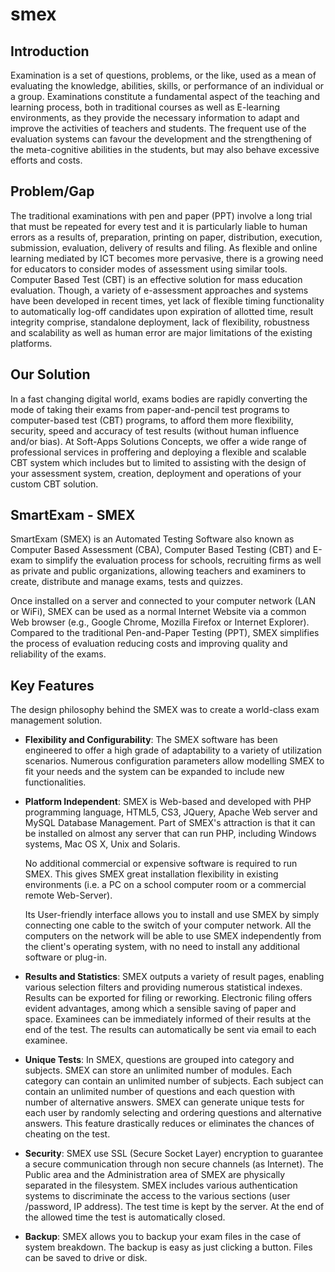 # smex
 
## **Introduction**
Examination is a set of questions, problems, or the like, used as a mean of evaluating the knowledge, abilities, skills, or performance of an individual or a group.
Examinations constitute a fundamental aspect of the teaching and learning process, both in traditional courses as well as E-learning environments, as they provide the necessary information to adapt and improve the activities of teachers and students.
The frequent use of the evaluation systems can favour the development and the strengthening of the meta-cognitive abilities in the students, but may also behave excessive efforts and costs.

## **Problem/Gap**
The traditional examinations with pen and paper (PPT) involve a long trial that must be repeated for every test and it is particularly liable to human errors as a results of, preparation, printing on paper, distribution, execution, submission, evaluation, delivery of results and filing.
As flexible and online learning mediated by ICT becomes more pervasive, there is a growing need for educators to consider modes of assessment using similar tools. Computer Based Test (CBT) is an effective solution for mass education evaluation. Though, a variety of e-assessment approaches and systems have been developed in recent times, yet lack of flexible timing functionality to automatically log-off candidates upon expiration of allotted time, result integrity comprise, standalone deployment, lack of flexibility, robustness and scalability as well as human error are major limitations of the existing platforms.

## **Our Solution**
In a fast changing digital world, exams bodies are rapidly converting the mode of taking their exams from paper-and-pencil test programs to computer-based test (CBT) programs, to afford them more flexibility, security, speed and accuracy of test results (without human influence and/or bias).
At Soft-Apps Solutions Concepts, we offer a wide range of professional services in proffering and deploying a flexible and scalable CBT system which includes but to limited to assisting with the design of your assessment system, creation, deployment and operations of your custom CBT solution.

## **SmartExam - SMEX**
SmartExam (SMEX) is an Automated Testing Software also known as Computer Based Assessment (CBA), Computer Based Testing (CBT) and E-exam to simplify the evaluation process for schools, recruiting firms as well as private and public organizations, allowing teachers and examiners to create, distribute and manage exams, tests and quizzes.

Once installed on a server and connected to your computer network (LAN or WiFi), SMEX can be used as a normal Internet Website via a common Web browser (e.g., Google Chrome, Mozilla Firefox or Internet Explorer).
Compared to the traditional Pen-and-Paper Testing (PPT), SMEX simplifies the process of evaluation reducing costs and improving quality and reliability of the exams.

## **Key Features**
The design philosophy behind the SMEX was to create a world-class exam management solution.

- **Flexibility and Configurability**: The SMEX software has been engineered to offer a high grade of adaptability to a variety of utilization scenarios. Numerous configuration parameters allow modelling SMEX to fit your needs and the system can be expanded to include new functionalities.

- **Platform Independent**: SMEX is Web-based and developed with PHP programming language, HTML5, CS3, JQuery, Apache Web server and MySQL Database Management. Part of SMEX's attraction is that it can be installed on almost any server that can run PHP, including Windows systems, Mac OS X, Unix and Solaris.

    No additional commercial or expensive software is required to run SMEX. This gives SMEX great installation flexibility in existing environments (i.e. a PC on a school computer room or a commercial remote Web-Server).

   Its User-friendly interface allows you to install and use SMEX by simply connecting one cable to the switch of your computer network. All the computers on the network will be able to use SMEX independently from the client's operating system, with no need to install any additional software or plug-in.

- **Results and Statistics**: SMEX outputs a variety of result pages, enabling various selection filters and providing numerous statistical indexes. Results can be exported for filing or reworking. Electronic filing offers evident advantages, among which a sensible saving of paper and space.
Examinees can be immediately informed of their results at the end of the test. The results can automatically be sent via email to each examinee.

- **Unique Tests**: In SMEX, questions are grouped into category and subjects. SMEX can store an unlimited number of modules. Each category can contain an unlimited number of subjects. Each subject can contain an unlimited number of questions and each question with number of alternative answers.
SMEX can generate unique tests for each user by randomly selecting and ordering questions and alternative answers. This feature drastically reduces or eliminates the chances of cheating on the test.

- **Security**: SMEX use SSL (Secure Socket Layer) encryption to guarantee a secure communication through non secure channels (as Internet).
The Public area and the Administration area of SMEX are physically separated in the filesystem. SMEX includes various authentication systems to discriminate the access to the various sections (user /password, IP address).
The test time is kept by the server. At the end of the allowed time the test is automatically closed.

- **Backup**: SMEX allows you to backup your exam files in the case of system breakdown. The backup is easy as just clicking a button. Files can be saved to drive or disk.
